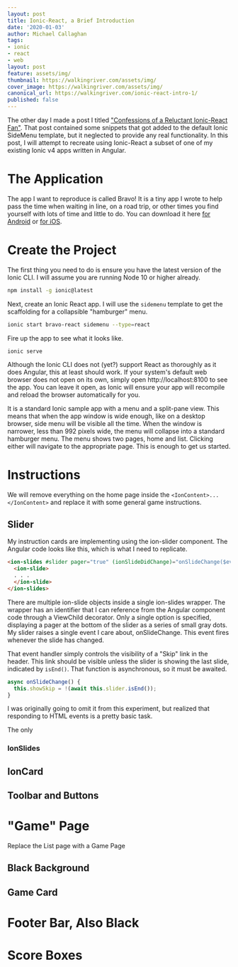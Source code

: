 ```yaml
---
layout: post
title: Ionic-React, a Brief Introduction
date: '2020-01-03'
author: Michael Callaghan
tags: 
- ionic 
- react
- web
layout: post
feature: assets/img/
thumbnail: https://walkingriver.com/assets/img/
cover_image: https://walkingriver.com/assets/img/
canonical_url: https://walkingriver.com/ionic-react-intro-1/
published: false
---
```


The other day I made a post I titled ["Confessions of a Reluctant Ionic-React Fan"](https://walkingriver.com/ionic-react/). That post contained some snippets that got added to the default Ionic SideMenu template, but it neglected to provide any real functionality. In this post, I will attempt to recreate using Ionic-React a subset of one of my existing Ionic v4 apps written in Angular. 

<!--more-->

# The Application
The app I want to reproduce is called Bravo! It is a tiny app I wrote to help pass the time when waiting in line, on a road trip, or other times you find yourself with lots of time and little to do. You can download it here [for Android](http://bit.ly/android-bravo) or [for iOS](http://bit.ly/ios-bravo). 

# Create the Project
The first thing you need to do is ensure you have the latest version of the Ionic CLI. I will assume you are running Node 10 or higher already.

```bash
npm install -g ionic@latest
```

Next, create an Ionic React app. I will use the `sidemenu` template to get the scaffolding for a collapsible "hamburger" menu. 

```bash
ionic start bravo-react sidemenu --type=react
```

Fire up the app to see what it looks like.

```base
ionic serve
```

Although the Ionic CLI does not (yet?) support React as thoroughly as it does Angular, this at least should work. If your system's default web browser does not open on its own, simply open http://localhost:8100 to see the app. You can leave it open, as Ionic will ensure your app will recompile and reload the browser automatically for you.

It is a standard Ionic sample app with a menu and a split-pane view. This means that when the app window is wide enough, like on a desktop browser, side menu will be visible all the time. When the window is narrower, less than 992 pixels wide, the menu will collapse into a standard hamburger menu. The menu shows two pages, home and list. Clicking either will navigate to the appropriate page. This is enough to get us started.

# Instructions
We will remove everything on the home page inside the `<IonContent>...</IonContent>` and replace it with some general game instructions. 

## Slider
My instruction cards are implementing using the ion-slider component. The Angular code looks like this, which is what I need to replicate.

```html
<ion-slides #slider pager="true" (ionSlideDidChange)="onSlideChange($event)">
  <ion-slide>
  . . .
  </ion-slide>
</ion-slides>
```

There are multiple ion-slide objects inside a single ion-slides wrapper. The wrapper has an identifier that I can reference from the Angular component code through a ViewChild decorator. Only a single option is specified, displaying a pager at the bottom of the slider as a series of small gray dots. My slider raises a single event I care about, onSlideChange. This event fires whenever the slide has changed.

That event handler simply controls the visibility of a "Skip" link in the header. This link should be visible unless the slider is showing the last slide, indicated by `isEnd()`. That function is asynchronous, so it must be awaited. 

```typescript
async onSlideChange() {
  this.showSkip = !(await this.slider.isEnd());
}
```

I was originally going to omit it from this experiment, but realized that responding to HTML events is a pretty basic task.

The only


### IonSlides

## IonCard

## Toolbar and Buttons


# "Game" Page 
Replace the List page with a Game Page

## Black Background

## Game Card

# Footer Bar, Also Black

# Score Boxes